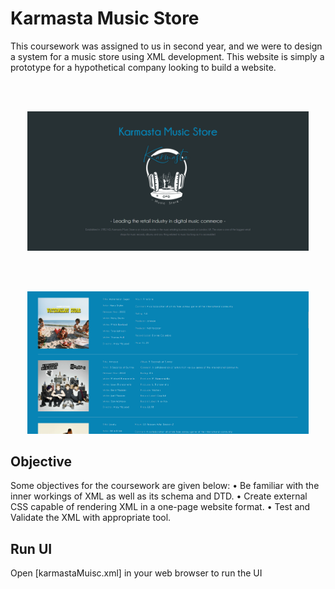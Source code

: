 
# Karmasta Music Store

  
This coursework was assigned to us in second year, and we were to design a system for a music store using XML development. This website is simply a prototype for a hypothetical company looking to build a website.
</br>

  
  

</br></br>

  

<p  align="center">

<img  src="./image/firstScreen.png"  width="450"/>

</p>

  

<br/><br/>

  

<p  align="center">

<img  src="./image/secondScreen.png"  width="450"/>

</p>

  
  
  
  
  

<a  name="about"></a>

## Objective

Some objectives for the coursework are given below:
• Be familiar with the inner workings of XML as well as its schema and DTD.
• Create external CSS capable of rendering XML in a one-page website format.
• Test and Validate the XML with appropriate tool.

  

<a  name="usage"></a>

## Run UI

Open [karmastaMuisc.xml] in your web browser to run the UI

  


